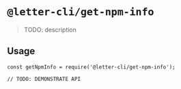 # `@letter-cli/get-npm-info`

> TODO: description

## Usage

```
const getNpmInfo = require('@letter-cli/get-npm-info');

// TODO: DEMONSTRATE API
```
